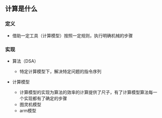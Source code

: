  

## 计算是什么

### 定义

- 借助一定工具（计算模型）按照一定规则，执行明确机械的步骤

### 实现

- 算法（DSA）

  - 特定计算模型下，解决特定问题的指令序列

- 计算模型

  - 计算模型的实现为算法的效率的计算提供了尺子，有了计算模型算法每一个实现都有了确定的步骤
  - 图灵机模型
  - arm模型
